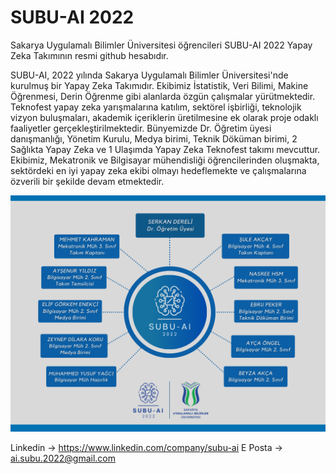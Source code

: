 # SUBU-AI 2022
Sakarya Uygulamalı Bilimler Üniversitesi öğrencileri SUBU-AI 2022 Yapay Zeka Takımının resmi github hesabıdır.

SUBU-AI, 2022 yılında Sakarya Uygulamalı Bilimler Üniversitesi'nde kurulmuş bir Yapay Zeka Takımıdır. Ekibimiz İstatistik, Veri Bilimi, Makine Öğrenmesi, Derin Öğrenme gibi alanlarda özgün çalışmalar yürütmektedir. Teknofest yapay zeka yarışmalarına katılım, sektörel işbirliği, teknolojik vizyon buluşmaları, akademik içeriklerin üretilmesine ek olarak proje odaklı faaliyetler gerçekleştirilmektedir. Bünyemizde Dr. Öğretim üyesi danışmanlığı, Yönetim Kurulu, Medya birimi, Teknik Döküman birimi, 2 Sağlıkta Yapay Zeka ve 1 Ulaşımda Yapay Zeka Teknofest takımı mevcuttur. Ekibimiz, Mekatronik ve Bilgisayar mühendisliği öğrencilerinden oluşmakta, sektördeki en iyi yapay zeka ekibi olmayı hedeflemekte ve çalışmalarına özverili bir şekilde devam etmektedir.

<p align="center">
  <img src="https://github.com/mehmet-engineer/SUBU_AI_2022/blob/main/tak%C4%B1m.png" />
</p>

Linkedin -> https://www.linkedin.com/company/subu-ai
E Posta -> ai.subu.2022@gmail.com
